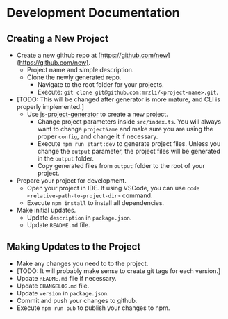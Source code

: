 # Development Documentation

## Creating a New Project

- Create a new github repo at [https://github.com/new](https://github.com/new).
  - Project name and simple description.
  - Clone the newly generated repo.
    - Navigate to the root folder for your projects.
    - Execute: `git clone git@github.com:mrzli/<project-name>.git`.
- [TODO: This will be changed after generator is more mature, and CLI is properly implemented.]
  - Use [js-project-generator](https://github.com/mrzli/js-project-generator) to create a new project.
    - Change project parameters inside `src/index.ts`. You will always want to change `projectName` and make sure you are using the proper `config`, and change it if necessary.
    - Execute `npm run start:dev` to generate project files. Unless you change the `output` parameter, the project files will be generated in the `output` folder.
    - Copy generated files from `output` folder to the root of your project.
- Prepare your project for development.
  - Open your project in IDE. If using VSCode, you can use `code <relative-path-to-project-dir>` command.
  - Execute `npm install` to install all dependencies.
- Make initial updates.
  - Update `description` in `package.json`.
  - Update `README.md` file.

## Making Updates to the Project

- Make any changes you need to to the project.
- [TODO: It will probably make sense to create git tags for each version.]
- Update `README.md` file if necessary.
- Update `CHANGELOG.md` file.
- Update `version` in `package.json`.
- Commit and push your changes to github.
- Execute `npm run pub` to publish your changes to npm.